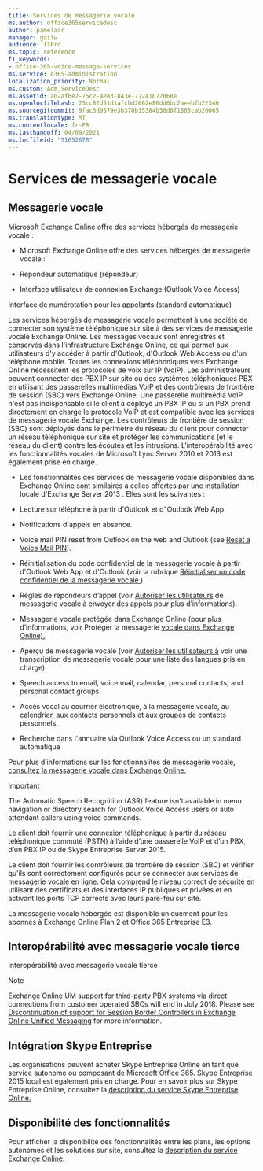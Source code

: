 ```yaml
---
title: Services de messagerie vocale
ms.author: office365servicedesc
author: pamelaar
manager: gailw
audience: ITPro
ms.topic: reference
f1_keywords:
- office-365-voice-message-services
ms.service: o365-administration
localization_priority: Normal
ms.custom: Adm_ServiceDesc
ms.assetid: a02af6e2-75c2-4e83-843e-77241072068e
ms.openlocfilehash: 23cc82d51d1afcbd2662e86dd6bc2aeebfb22346
ms.sourcegitcommit: 9fac5d9579e3b370b15384b36d0f1805cab20065
ms.translationtype: MT
ms.contentlocale: fr-FR
ms.lasthandoff: 04/09/2021
ms.locfileid: "51652678"
---
```

# <a name="voice-message-services"></a>Services de messagerie vocale

## <a name="voice-mail"></a>Messagerie vocale

Microsoft Exchange Online offre des services hébergés de messagerie vocale :
  
- Microsoft Exchange Online offre des services hébergés de messagerie vocale :
    
- Répondeur automatique (répondeur)
    
- Interface utilisateur de connexion Exchange (Outlook Voice Access)
    
Interface de numérotation pour les appelants (standard automatique)
  
Les services hébergés de messagerie vocale permettent à une société de connecter son système téléphonique sur site à des services de messagerie vocale Exchange Online. Les messages vocaux sont enregistrés et conservés dans l'infrastructure Exchange Online, ce qui permet aux utilisateurs d'y accéder à partir d'Outlook, d'Outlook Web Access ou d'un téléphone mobile. Toutes les connexions téléphoniques vers Exchange Online nécessitent les protocoles de voix sur IP (VoIP). Les administrateurs peuvent connecter des PBX IP sur site ou des systèmes téléphoniques PBX en utilisant des passerelles multimédias VoIP et des contrôleurs de frontière de session (SBC) vers Exchange Online. Une passerelle multimédia VoIP n'est pas indispensable si le client a déployé un PBX IP ou si un PBX prend directement en charge le protocole VoIP et est compatible avec les services de messagerie vocale Exchange. Les contrôleurs de frontière de session (SBC) sont déployés dans le périmètre du réseau du client pour connecter un réseau téléphonique sur site et protéger les communications (et le réseau du client) contre les écoutes et les intrusions. L'interopérabilité avec les fonctionnalités vocales de Microsoft Lync Server 2010 et 2013 est également prise en charge.
  
- Les fonctionnalités des services de messagerie vocale disponibles dans Exchange Online sont similaires à celles offertes par une installation locale d'Exchange Server 2013 . Elles sont les suivantes :
    
- Lecture sur téléphone à partir d'Outlook et d"Outlook Web App
    
- Notifications d'appels en absence.
    
- Voice mail PIN reset from Outlook on the web and Outlook (see [Reset a Voice Mail PIN](/exchange/voice-mail-unified-messaging/set-outlook-voice-access-pin-security/reset-a-voice-mail-pin)).
    
- Réinitialisation du code confidentiel de la messagerie vocale à partir d'Outlook Web App et d'Outlook (voir la rubrique [Réinitialiser un code confidentiel de la messagerie vocale ](/exchange/voice-mail-unified-messaging/set-up-client-voice-mail-features/mwi-in-exchange-online)). 
    
- Règles de répondeurs d’appel (voir [Autoriser les utilisateurs](/exchange/voice-mail-unified-messaging/set-up-client-voice-mail-features/allow-voice-mail-users-to-forward-calls) de messagerie vocale à envoyer des appels pour plus d’informations).
    
- Messagerie vocale protégée dans Exchange Online (pour plus d’informations, voir Protéger la messagerie [vocale dans Exchange Online).](/exchange/voice-mail-unified-messaging/set-up-client-voice-mail-features/protect-voice-mail)
    
- Aperçu de messagerie vocale (voir [Autoriser les utilisateurs à](/exchange/voice-mail-unified-messaging/set-up-client-voice-mail-features/allow-users-to-see-a-voice-mail-transcript) voir une transcription de messagerie vocale pour une liste des langues pris en charge).
    
- Speech access to email, voice mail, calendar, personal contacts, and personal contact groups.
    
- Accès vocal au courrier électronique, à la messagerie vocale, au calendrier, aux contacts personnels et aux groupes de contacts personnels.
    
- Recherche dans l'annuaire via Outlook Voice Access ou un standard automatique
    
Pour plus d’informations sur les fonctionnalités de messagerie vocale, [consultez la messagerie vocale dans Exchange Online.](/exchange/voice-mail-unified-messaging/voice-mail-unified-messaging)
  
> [!IMPORTANT]
> The Automatic Speech Recognition (ASR) feature isn't available in menu navigation or directory search for Outlook Voice Access users or auto attendant callers using voice commands. 
>
> Le client doit fournir une connexion téléphonique à partir du réseau téléphonique commuté (PSTN) à l’aide d’une passerelle VoIP et d’un PBX, d’un PBX IP ou de Skype Entreprise Server 2015. 
>
> Le client doit fournir les contrôleurs de frontière de session (SBC) et vérifier qu'ils sont correctement configurés pour se connecter aux services de messagerie vocale en ligne. Cela comprend le niveau correct de sécurité en utilisant des certificats et des interfaces IP publiques et privées et en activant les ports TCP corrects avec leurs pare-feu sur site. 
>
> La messagerie vocale hébergée est disponible uniquement pour les abonnés à Exchange Online Plan 2 et Office 365 Entreprise E3. 
  
## <a name="third-party-voice-mail-interoperability"></a>Interopérabilité avec messagerie vocale tierce

Interopérabilité avec messagerie vocale tierce
  
> [!NOTE]
> Exchange Online UM support for third-party PBX systems via direct connections from customer operated SBCs will end in July 2018. Please see [Discontinuation of support for Session Border Controllers in Exchange Online Unified Messaging](https://techcommunity.microsoft.com/t5/Exchange-Team-Blog/Discontinuation-of-support-for-Session-Border-Controllers-in/ba-p/607117) for more information. 
  
## <a name="skype-for-business-integration"></a>Intégration Skype Entreprise

Les organisations peuvent acheter Skype Entreprise Online en tant que service autonome ou composant de Microsoft Office 365. Skype Entreprise 2015 local est également pris en charge. Pour en savoir plus sur Skype Entreprise Online, consultez la [description du service Skype Entreprise Online.](../skype-for-business-online-service-description/skype-for-business-online-service-description.md)
  
## <a name="feature-availability"></a>Disponibilité des fonctionnalités

Pour afficher la disponibilité des fonctionnalités entre les plans, les options autonomes et les solutions sur site, consultez la [description du service Exchange Online.](exchange-online-service-description.md)
